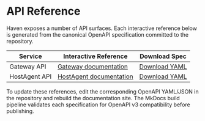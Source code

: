 # API Reference

Haven exposes a number of API surfaces. Each interactive reference below is generated from the canonical OpenAPI specification committed to the repository.

| Service | Interactive Reference | Download Spec |
|---------|-----------------------|---------------|
| Gateway API | [Gateway documentation](gateway.md) | [Download YAML](../openapi/gateway.yaml) |
| HostAgent API | [HostAgent documentation](hostagent.md) | [Download YAML](../openapi/hostagent.yaml) |

To update these references, edit the corresponding OpenAPI YAML/JSON in the repository and rebuild the documentation site. The MkDocs build pipeline validates each specification for OpenAPI v3 compatibility before publishing.

